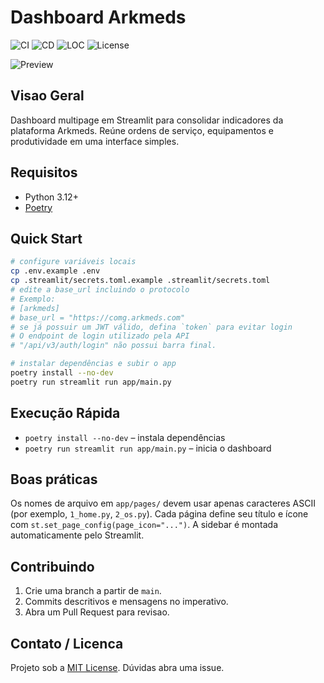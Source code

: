 # Dashboard Arkmeds

![CI](https://github.com/<OWNER>/<REPO>/actions/workflows/ci.yml/badge.svg)
![CD](https://github.com/<OWNER>/<REPO>/actions/workflows/cd.yml/badge.svg)
![LOC](https://img.shields.io/tokei/lines/github/<OWNER>/<REPO>)
![License](https://img.shields.io/github/license/<OWNER>/<REPO>)

![Preview](docs/home_page.png)

## Visao Geral

Dashboard multipage em Streamlit para consolidar indicadores da plataforma Arkmeds.
Reúne ordens de serviço, equipamentos e produtividade em uma interface simples.

## Requisitos

- Python 3.12+
- [Poetry](https://python-poetry.org/docs/#installation)

## Quick Start

```bash
# configure variáveis locais
cp .env.example .env
cp .streamlit/secrets.toml.example .streamlit/secrets.toml
# edite a base_url incluindo o protocolo
# Exemplo:
# [arkmeds]
# base_url = "https://comg.arkmeds.com"
# se já possuir um JWT válido, defina `token` para evitar login
# O endpoint de login utilizado pela API
# "/api/v3/auth/login" não possui barra final.

# instalar dependências e subir o app
poetry install --no-dev
poetry run streamlit run app/main.py
```


## Execução Rápida

- `poetry install --no-dev` – instala dependências
- `poetry run streamlit run app/main.py` – inicia o dashboard

## Boas práticas

Os nomes de arquivo em `app/pages/` devem usar apenas caracteres ASCII
(por exemplo, `1_home.py`, `2_os.py`). Cada página define seu título e ícone
com `st.set_page_config(page_icon="...")`. A sidebar é montada
automaticamente pelo Streamlit.

## Contribuindo

1. Crie uma branch a partir de `main`.
2. Commits descritivos e mensagens no imperativo.
3. Abra um Pull Request para revisao.

## Contato / Licenca

Projeto sob a [MIT License](LICENSE). Dúvidas abra uma issue.
<!-- Random comment for PR test -->
